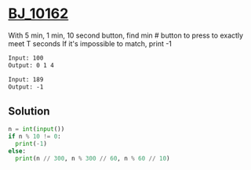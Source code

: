 # [BJ_10162](https://acmicpc.net/problem/10162)

With 5 min, 1 min, 10 second button, find min # button to press to exactly meet T seconds
If it's impossible to match, print -1

```txt
Input: 100
Output: 0 1 4

Input: 189
Output: -1
```

## Solution

```py
n = int(input())
if n % 10 != 0:
  print(-1)
else:
  print(n // 300, n % 300 // 60, n % 60 // 10)
```
